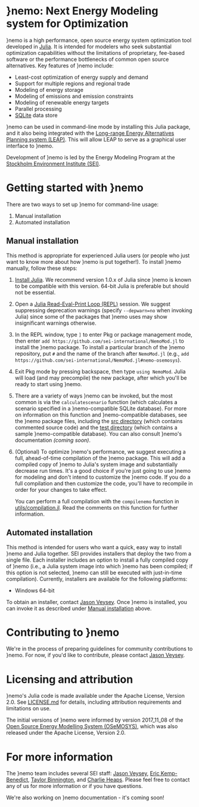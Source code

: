# }nemo: Next Energy Modeling system for Optimization

}nemo is a high performance, open source energy system optimization tool developed in [Julia](https://julialang.org/).  It is intended for modelers who seek substantial optimization capabilities without the limitations of proprietary, fee-based software or the performance bottlenecks of common open source alternatives. Key features of }nemo include:

- Least-cost optimization of energy supply and demand
- Support for multiple regions and regional trade
- Modeling of energy storage
- Modeling of emissions and emission constraints
- Modeling of renewable energy targets
- Parallel processing
- [SQLite](https://www.sqlite.org/) data store

}nemo can be used in command-line mode by installing this Julia package, and it also being integrated with the [Long-range Energy Alternatives Planning system (LEAP)](https://www.energycommunity.org/). This will allow LEAP to serve as a graphical user interface to }nemo.

Development of }nemo is led by the Energy Modeling Program at the [Stockholm Environment Institute (SEI)](https://www.sei.org/).

# Getting started with }nemo

There are two ways to set up }nemo for command-line usage:

1. Manual installation
2. Automated installation

## Manual installation

This method is appropriate for experienced Julia users (or people who just want to know more about how }nemo is put together!). To install }nemo manually, follow these steps:

1. [Install Julia](https://julialang.org/downloads/). We recommend version 1.0.x of Julia since }nemo is known to be compatible with this version. 64-bit Julia is preferable but should not be essential.

2. Open a [Julia Read-Eval-Print Loop (REPL)](https://docs.julialang.org/en/v1/stdlib/REPL/#The-Julia-REPL-1) session. We suggest suppressing deprecation warnings (specify `--depwarn=no` when invoking Julia) since some of the packages that }nemo uses may show insignificant warnings otherwise.

3. In the REPL window, type `]` to enter Pkg or package management mode, then enter `add https://github.com/sei-international/NemoMod.jl` to install the }nemo package. To install a particular branch of the }nemo repository, put `#` and the name of the branch after `NemoMod.jl` (e.g., `add https://github.com/sei-international/NemoMod.jl#nemo-osemosys`).

4. Exit Pkg mode by pressing backspace, then type `using NemoMod`. Julia will load (and may precompile) the new package, after which you'll be ready to start using }nemo.

5. There are a variety of ways }nemo can be invoked, but the most common is via the `calculatescenario` function (which calculates a scenario specified in a }nemo-compatible SQLite database). For more on information on this function and }nemo-compatible databases, see the }nemo package files, including the [src directory](src) (which contains commented source code) and the [test directory](test) (which contains a sample }nemo-compatible database). You can also consult }nemo's documentation *(coming soon)*.

6. (Optional) To optimize }nemo's performance, we suggest executing a full, ahead-of-time compilation of the }nemo package. This will add a compiled copy of }nemo to Julia's system image and substantially decrease run times. It's a good choice if you're just going to use }nemo for modeling and don't intend to customize the }nemo code. If you do a full compilation and then customize the code, you'll have to recompile in order for your changes to take effect.

	You can perform a full compilation with the `compilenemo` function in [utils/compilation.jl](utils/compilation.jl). Read the comments on this function for further information.

## Automated installation

This method is intended for users who want a quick, easy way to install }nemo and Julia together. SEI provides installers that deploy the two from a single file. Each installer includes an option to install a fully compiled copy of }nemo (i.e., a Julia system image into which }nemo has been compiled; if this option is not selected, }nemo can still be executed with just-in-time compilation). Currently, installers are available for the following platforms:

- Windows 64-bit

To obtain an installer, contact [Jason Veysey](https://www.sei.org/people/jason-veysey/). Once }nemo is installed, you can invoke it as described under [Manual installation](https://github.com/sei-international/NemoMod.jl/blob/master/README.md#manual-installation) above.

# Contributing to }nemo

We're in the process of preparing guidelines for community contributions to }nemo. For now, if you'd like to contribute, please contact [Jason Veysey](https://www.sei.org/people/jason-veysey/).

# Licensing and attribution

}nemo's Julia code is made available under the Apache License, Version 2.0. See [LICENSE.md](LICENSE.md) for details, including attribution requirements and limitations on use.

The initial versions of }nemo were informed by version 2017_11_08 of the [Open Source Energy Modelling System (OSeMOSYS)](OSeMOSYS), which was also released under the Apache License, Version 2.0.

# For more information

The }nemo team includes several SEI staff: [Jason Veysey](https://www.sei.org/people/jason-veysey/), [Eric Kemp-Benedict](https://www.sei.org/people/eric-kemp-benedict/), [Taylor Binnington](https://www.sei.org/people/taylor-binnington/), and [Charlie Heaps](https://www.sei.org/people/charles-heaps/). Please feel free to contact any of us for more information or if you have questions.

We're also working on }nemo documentation - it's coming soon!
